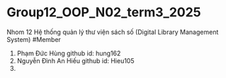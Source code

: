 # Group12_OOP_N02_term3_2025
Nhom 12
Hệ thống quản lý thư viện sách số (Digital Library Management System)
#Member
1. Phạm Đức Hùng
   github id: hung162
2. Nguyễn Đình An Hiếu
 github id: Hieu105
3.
